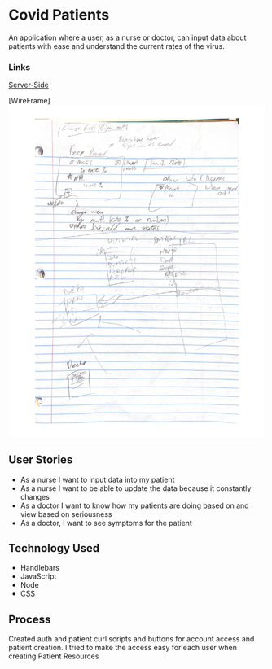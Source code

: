 # Covid Patients

An application where a user, as a nurse or doctor, can input data about patients with ease and understand the current rates of the virus.

### Links
[Server-Side](https://github.com/kkorrapaty/Covid-Data-Server)

[WireFrame] <img src="public/WIreFrameProject2.pdf">

## User Stories
-   As a nurse I want to input data into my patient
-   As a nurse I want to be able to update the data because it constantly changes
-   As a doctor I want to know how my patients are doing based on and view based on seriousness
-   As a doctor, I want to see symptoms for the patient

## Technology Used
-  Handlebars
-  JavaScript
-  Node
-  CSS

## Process
Created auth and patient curl scripts and buttons for account access and patient creation. I tried to make the access easy for each user when creating Patient Resources

